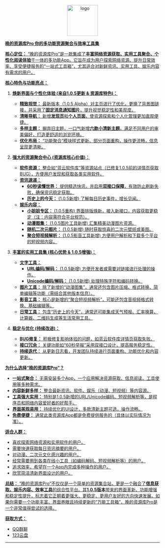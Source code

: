 <div align="center">
  <a href="https://flowus.cn/wdzyk/share/f03cf2e4-efd3-4408-90f7-f13fc092254e"><img width="100px" alt="logo" src="https://fs-im-kefu.7moor-fs1.com/ly/4d2c3f00-7d4c-11e5-af15-41bf63ae4ea0/d7d7a7f72f2cd05f/icon.png"/>
 
<div align="left">  
  
**晚的资源库Pro
你的多功能资源聚合与效率工具集**

**核心定位：**
“晚的资源库Pro”是一款集成了**丰富网络资源获取、实用工具聚合、个性化阅读体验**于一体的多功能App。它旨在成为用户探索网络资源、提升日常效率、享受便捷服务的“一站式工具箱”，尤其适合对新鲜资讯、实用工具、娱乐内容有需求的用户。

**核心特色与功能亮点：**

1.  **焕新界面与个性化体验 (来自1.0.5更新 & 资源库特色)：**
    *   **精致视觉：** 最新版本（1.0.5 Alpha）对主页进行了优化，更换了背景图链接，并采用了**固定消息通知图片**，提升视觉稳定性和美观度。
    *   **清晰导航：** 新增**发现页**和**个人页面**，使资源探索和个人化管理更加直观便捷。
    *   **多样主题：** 摒弃旧主题，一口气新增**六款小清新主题**，满足不同用户的审美偏好，打造更舒适的浏览环境。
    *   **优化布局：** “功能聚合”模块样式更新、部分页面重构，操作更流畅，信息呈现更清晰。

2.  **强大的资源聚合中心 (资源库核心价值)：**
    *   **软件资源：** 整合如“蓝云软件库”等资源站点（已修复1.0.5前的详情页获取BUG），方便用户发现和获取各类实用软件。
    *   **资讯速递：**
        *   **60秒读懂世界：** 提供精选快讯，并启用**双接口保障**，有效防止刷新失败，确保资讯稳定获取。
        *   **历史上的今天：** (1.0.5新增) 了解每日历史事件，增长见闻。
    *   **娱乐内容：**
        *   **小姐姐专区：** (1.0.5重构) 界面排版焕新，接入新接口，内容获取更稳定（注：内容需符合平台规范）。
        *   **动漫图集：** (1.0.5图片工具新增) 汇集精美动漫图片资源。
        *   **随机二次元图片：** (1.0.5新增) 随时获取惊喜的二次元壁纸或美图。
        *   **聚合短视频解析：** (1.0.5影音工具新增) 方便用户解析和下载多个平台的短视频内容。

3.  **丰富的实用工具集 (核心优势 & 1.0.5增强)：**
    *   **文字工具：**
        *   **URL编码/解码：** (1.0.5新增) 方便开发者或需要对链接进行处理的操作。
        *   **Unicode编码/解码：** (1.0.5新增) 处理特殊字符和编码转换。
    *   **图片工具：** 除了新增的“动漫图集”，通常还包含图片压缩、格式转换、简单编辑等功能（需结合其他版本信息）。
    *   **影音工具：** 核心是新增的“聚合短视频解析”，可能还包含音视频格式转换、基础编辑等。
    *   **日常工具：** 包含“历史上的今天”，通常还可能集成天气预报、汇率换算、计算器、二维码生成等生活常用工具。

4.  **稳定与优化 (持续改进)：**
    *   **BUG修复：** 积极修复影响体验的问题，如蓝云软件库详情页获取失败。
    *   **接口冗余：** 关键功能如“60秒早报”采用双接口设计，提高服务稳定性。
    *   **持续迭代：** 从更新日志看，开发团队持续进行页面重构、功能优化和内容更新。

**为什么选择“晚的资源库Pro”？**

*   **一站式聚合：** 无需安装多个App，一个应用解决资源获取、信息阅读、工具使用等多种需求。
*   **内容新鲜多样：** 整合最新资讯、软件、娱乐（动漫、短视频）等内容源。
*   **工具强大实用：** 特别是1.0.5新增的URL/Unicode编码、短视频解析等，是程序员和网络内容爱好者的好帮手。
*   **界面美观易用：** 持续优化的UI设计，多款清新主题可选，操作流畅。
*   **免费便捷：** 通常此类资源库App都是免费提供服务的（具体以实际情况为准）。

**适合人群：**

*   喜欢探索网络资源和实用软件的用户。
*   需要快速获取每日资讯摘要的用户。
*   对动漫、二次元文化感兴趣的用户。
*   经常需要用到各类在线小工具（如编码解码、短视频解析等）的用户。
*   追求效率，希望在一个App内完成多种操作的用户。
*   欣赏简洁清新界面设计的用户。

**总结：**
“晚的资源库Pro”不仅仅是一个简单的资源集合站，更是一个融合了**信息获取、娱乐内容、效率工具**的综合性平台。其**1.0.5版本**带来的界面革新、功能增强和稳定性提升，标志着它正朝着更强大、更稳定、更用户友好的方向快速发展。如果你需要一个功能丰富、界面养眼且持续更新的“万能工具箱”，晚的资源库Pro是一个非常值得尝试的选择。

**获取方式：**
- [QQ群聊](http://qm.qq.com/cgi-bin/qm/qr?_wv=1027&k=uwsKwYOHuNdrr7jXNk4HI-VG2qBG-xJ6&authKey=QoKdEGe%2FY0Pxc3IczCHm%2FgSfecByLJjfBG6Hbj%2FuWTFoRMl5QCMqlL5JlOsZ94ct&noverify=0&group_code=773526766)
 - [123云盘](https://www.123pan.com/s/63nZVv-yEyMd.html)

---


